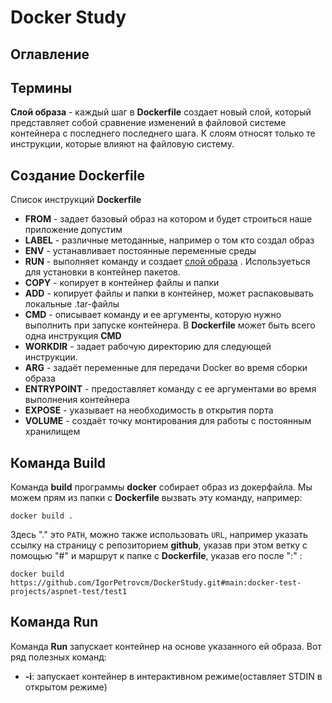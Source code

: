 # Docker Study
## Оглавление

## Термины 
**Слой образа** - каждый шаг в **Dockerfile** создает новый слой, который представляет собой сравнение изменений в файловой системе контейнера с последнего последнего шага. К слоям относят только те инструкции, которые влияют на файловую систему.
## Создание Dockerfile

Список инструкций **Dockerfile**
+ **FROM** - задает базовый образ на котором и будет строиться наше приложение допустим
+ **LABEL** - различные методанные, например о том кто создал образ
+ **ENV** - устанавливает постоянные переменные среды
+ **RUN** - выполняет команду и создает [слой образа](#термины) . Используеться для установки в контейнер пакетов. 
+ **COPY** - копирует в контейнер файлы и папки
+ **ADD** - копирует файлы и папки в контейнер, может распаковывать локальные .tar-файлы
+ **CMD** - описывает команду и ее аргументы, которую нужно выполнить при запуске контейнера. В **Dockerfile** может быть всего одна инструкция **CMD**
+ **WORKDIR** - задает рабочую директорию для следующей инструкции.
+ **ARG** - задаёт переменные для передачи Docker во время сборки образа
+ **ENTRYPOINT** - предоставляет команду с ее аргументами во время выполнения контейнера
+ **EXPOSE** - указывает на необходимость в открытия порта
+ **VOLUME** - создаёт точку монтирования для работы с постоянным хранилищем

## Команда Build

Команда **build** программы **docker** собирает образ из докерфайла. Мы можем прям из папки с **Dockerfile** вызвать эту команду, например:
```
docker build .
``` 
Здесь "." это `PATH`, можно также использовать `URL`, например указать ссылку на страницу с репозиторием **github**, указав при этом ветку с помощью "#" и маршрут к папке с **Dockerfile**, указав его после ":" :
```
docker build https://github.com/IgorPetrovcm/DockerStudy.git#main:docker-test-projects/aspnet-test/test1
```  

## Команда Run

Команда **Run** запускает контейнер на основе указанного ей образа. Вот ряд полезных команд:
+ **-i**: запускает контейнер в интерактивном режиме(оставляет STDIN в открытом режиме)   